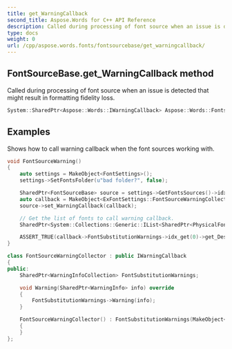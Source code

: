 ```yaml
---
title: get_WarningCallback
second_title: Aspose.Words for C++ API Reference
description: Called during processing of font source when an issue is detected that might result in formatting fidelity loss. 
type: docs
weight: 0
url: /cpp/aspose.words.fonts/fontsourcebase/get_warningcallback/
---
```

## FontSourceBase.get_WarningCallback method


Called during processing of font source when an issue is detected that might result in formatting fidelity loss.

```cpp
System::SharedPtr<Aspose::Words::IWarningCallback> Aspose::Words::Fonts::FontSourceBase::get_WarningCallback() const
```


## Examples




Shows how to call warning callback when the font sources working with. 
```cpp
void FontSourceWarning()
{
    auto settings = MakeObject<FontSettings>();
    settings->SetFontsFolder(u"bad folder?", false);

    SharedPtr<FontSourceBase> source = settings->GetFontsSources()->idx_get(0);
    auto callback = MakeObject<ExFontSettings::FontSourceWarningCollector>();
    source->set_WarningCallback(callback);

    // Get the list of fonts to call warning callback.
    SharedPtr<System::Collections::Generic::IList<SharedPtr<PhysicalFontInfo>>> fontInfos = source->GetAvailableFonts();

    ASSERT_TRUE(callback->FontSubstitutionWarnings->idx_get(0)->get_Description().Contains(u"Error loading font from the folder \"bad folder?\""));
}

class FontSourceWarningCollector : public IWarningCallback
{
public:
    SharedPtr<WarningInfoCollection> FontSubstitutionWarnings;

    void Warning(SharedPtr<WarningInfo> info) override
    {
        FontSubstitutionWarnings->Warning(info);
    }

    FontSourceWarningCollector() : FontSubstitutionWarnings(MakeObject<WarningInfoCollection>())
    {
    }
};
```

